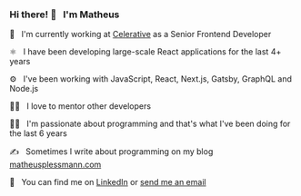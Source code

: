 ### Hi there! 👋  &nbsp; I'm Matheus

🏢 &nbsp; I'm currently working at [Celerative](https://celerative.com/) as a Senior Frontend Developer

⚛️ &nbsp; I have been developing large-scale React applications for the last 4+ years

⚙️ &nbsp; I've been working with JavaScript, React, Next.js, Gatsby, GraphQL and Node.js

👨‍🏫 &nbsp; I love to mentor other developers

👨‍💻 &nbsp; I'm passionate about programming and that's what I've been doing for the last 6 years

✍️ &nbsp; Sometimes I write about programming on my blog [matheusplessmann.com](https://matheusplessmann.com/)

📩 &nbsp; You can find me on [LinkedIn](https://www.linkedin.com/in/matheus-plessmann/) or [send me an email](mailto:maplessmann@gmail.com)

